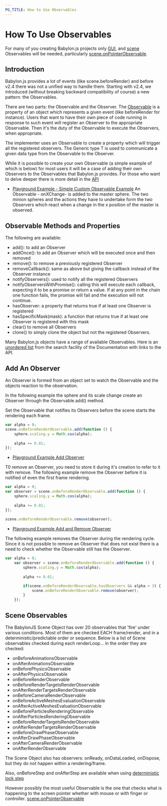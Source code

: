 ```yaml
---
PG_TITLE: How to Use Observables
---
```


# How To Use Observables

For many of you creating Babylon.js projects only [GUI](/how_to/Gui), and [scene](#scene-observables) Observables will be needed, particularly [scene.onPointerObservable](/how_to/interactions).

## Introduction

Babylon.js provides a lot of events (like scene.beforeRender) and before v2.4 there was not a unified way to handle them.
Starting with v2.4, we introduced (without breaking backward compatibility of course) a new pattern: the Observables.

There are two parts: the Observable and the Observer. The [Observable](https://www.babylonjs.com/api/classes/babylon.observable) is a property of an object which represents a given event (like beforeRender for instance). 
Users that want to have their own piece of code running in response to such event will register an Observer to the appropriate Observable. Then it's the duty of the Observable to execute the Observers, when appropriate.

The implementer uses an Observable to create a property which will trigger all the registered observers. The Generic type T is used to communicate a given data type from the Observable to the Observer.

While it is possible to create your own Observable (a simple example of which is below) for most users it will be a case of adding their own Observers to the Observables that Babylon.js provides. For those who want to delve deeper there is more detail in the [API](https://www.babylonjs.com/api/classes/babylon.observable)  

* [Playground Example - Simple Custom Observable Example](https://www.babylonjs-playground.com/#6IGFM2)
An Observable - onXChange- is added to the master sphere. The two minion spheres and the actions they have to undertake form the two Observers which react when a change in the x position of the master is observed.

## Observable Methods and Properties 

The following are available:

* add(): to add an Observer
* addOnce(): to add an Observer which will be executed once and then removed
* remove(): to remove a previously registered Observer
* removeCallback(): same as above but giving the callback instead of the Observer instance
* notifyObservers(): used to notify all the registered Observers 
* notifyObserversWithPromise(): calling this will execute each callback, expecting it to be a promise or return a value. If at any point in the chain one function fails, the promise will fail and the execution will not continue.
* hasObserver: a property that returns true if at least one Observer is registered
* hasSpecificMask(mask): a function that returns true if at least one Observer is registered with this mask
* clear() to remove all Observers
* clone() to simply clone the object but not the registered Observers.

Many Babylon.js objects have a range of available Observables. Here is an [unordered list](https://www.babylonjs.com/search/?bjsq=observable) from the search facility of the Documentation with links to the API. 

## Add An Observer 
An Observer is formed from an object set to watch the Observable and the objects reaction to the observation.

In the following example the sphere and its scale change create an Observer through the Observable.add() method. 


Set the Observable that notifies its Observers before the scene starts the rendering each frame.

```javascript
var alpha = 0;
scene.onBeforeRenderObservable.add(function () {
	sphere.scaling.y = Math.cos(alpha);
	
	alpha += 0.01;
});
```

* [Playground Example Add Observer](https://www.babylonjs-playground.com/#UP2O8#0)

T0 remove an Observer, you need to store it during it's creation to refer to it with remove. The following example remove the Observer before it is notified of even the first frame rendering.

```javascript
var alpha = 0;
var observer = scene.onBeforeRenderObservable.add(function () {
	sphere.scaling.y = Math.cos(alpha);
	
	alpha += 0.01;
});
	
scene.onBeforeRenderObservable.remove(observer);
```
* [Playground Example Add and Remove Observer ](https://www.babylonjs-playground.com/#UP2O8#1)

The following example removes the Observer during the rendering cycle. Since it is not possible to remove an Observer that does not exist there is a need to check whether the Observable still has the Observer.

```javascript
var alpha = 0;
	var observer = scene.onBeforeRenderObservable.add(function () {
		sphere.scaling.y = Math.cos(alpha);
		
		alpha += 0.01;

        if(scene.onBeforeRenderObservable.hasObservers && alpha > 3) {
            scene.onBeforeRenderObservable.remove(observer);
        }
	});
```

## Scene Observables
The BabylonJS Scene Object has over 20 observables that 'fire' under various conditions. Most of them are checked EACH frame/render, and in a deterministic/predictable order or sequence.  Below is a list of Scene observables checked during each renderLoop... in the order they are checked:

- onBeforeAnimationsObservable
- onAfterAnimationsObservable
- onBeforePhysicsObservable
- onAfterPhysicsObservable
- onBeforeRenderObservable
- onBeforeRenderTargetsRenderObservable
- onAfterRenderTargetsRenderObservable
- onBeforeCameraRenderObservable
- onBeforeActiveMeshesEvaluationObservable
- onAfterActiveMeshesEvaluationObservable
- onBeforeParticlesRenderingObservable
- onAfterParticlesRenderingObservable
- onBeforeRenderTargetsRenderObservable
- onAfterRenderTargetsRenderObservable
- onBeforeDrawPhaseObservable
- onAfterDrawPhaseObservable
- onAfterCameraRenderObservable
- onAfterRenderObservable

The Scene Object also has observers: onReady, onDataLoaded, onDispose, but they do not happen within a rendering/frame.  

Also, onBeforeStep and onAfterStep are available when using [deterministic lock step](https://www.babylonjs.com/babylon101/animations#deterministic-lockstep)

However possibly the most useful Observable is the one that checks what is happening to the screen pointer whether with mouse or with finger or controller. [scene.onPointerObservable](/how_to/interactions)
